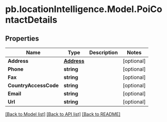 # pb.locationIntelligence.Model.PoiContactDetails
## Properties

Name | Type | Description | Notes
------------ | ------------- | ------------- | -------------
**Address** | [**Address**](Address.md) |  | [optional] 
**Phone** | **string** |  | [optional] 
**Fax** | **string** |  | [optional] 
**CountryAccessCode** | **string** |  | [optional] 
**Email** | **string** |  | [optional] 
**Url** | **string** |  | [optional] 

[[Back to Model list]](../README.md#documentation-for-models) [[Back to API list]](../README.md#documentation-for-api-endpoints) [[Back to README]](../README.md)

